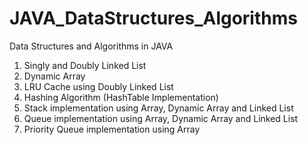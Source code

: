 # JAVA_DataStructures_Algorithms

Data Structures and Algorithms in JAVA

1. Singly and Doubly Linked List
2. Dynamic Array
3. LRU Cache using Doubly Linked List
4. Hashing Algorithm (HashTable Implementation)
5. Stack implementation using Array, Dynamic Array and Linked List
5. Queue implementation using Array, Dynamic Array and Linked List
5. Priority Queue implementation using Array
